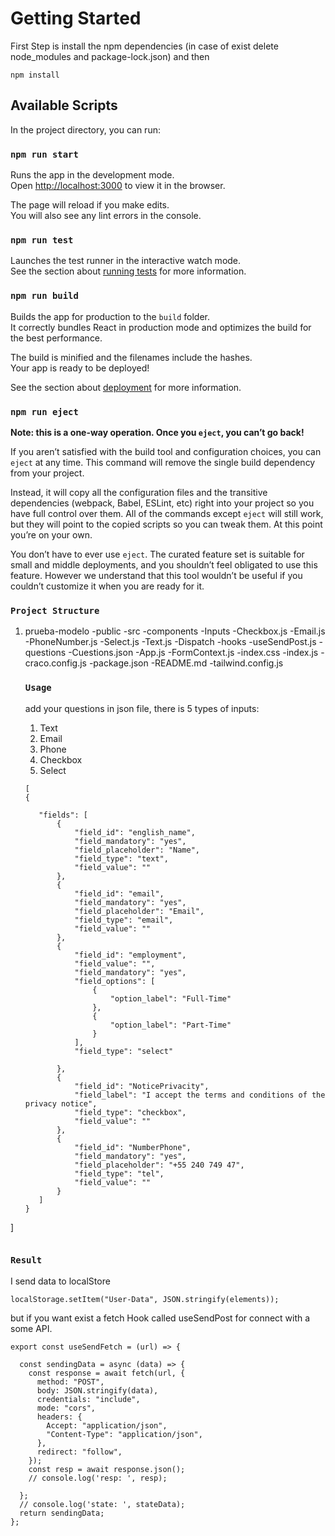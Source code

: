 # Getting Started

First Step is install the npm dependencies (in case of exist delete node_modules and package-lock.json) and then

```
npm install
```

## Available Scripts

In the project directory, you can run:

### `npm run start`

Runs the app in the development mode.\
Open [http://localhost:3000](http://localhost:3000) to view it in the browser.

The page will reload if you make edits.\
You will also see any lint errors in the console.

### `npm run test`

Launches the test runner in the interactive watch mode.\
See the section about [running tests](https://facebook.github.io/create-react-app/docs/running-tests) for more information.

### `npm run build`

Builds the app for production to the `build` folder.\
It correctly bundles React in production mode and optimizes the build for the best performance.

The build is minified and the filenames include the hashes.\
Your app is ready to be deployed!

See the section about [deployment](https://facebook.github.io/create-react-app/docs/deployment) for more information.

### `npm run eject`

**Note: this is a one-way operation. Once you `eject`, you can’t go back!**

If you aren’t satisfied with the build tool and configuration choices, you can `eject` at any time. This command will remove the single build dependency from your project.

Instead, it will copy all the configuration files and the transitive dependencies (webpack, Babel, ESLint, etc) right into your project so you have full control over them. All of the commands except `eject` will still work, but they will point to the copied scripts so you can tweak them. At this point you’re on your own.

You don’t have to ever use `eject`. The curated feature set is suitable for small and middle deployments, and you shouldn’t feel obligated to use this feature. However we understand that this tool wouldn’t be useful if you couldn’t customize it when you are ready for it.


### `Project Structure`

1. prueba-modelo
   -public
   -src
    -components
     -Inputs
      -Checkbox.js
      -Email.js
      -PhoneNumber.js
      -Select.js
      -Text.js
       -Dispatch
     -hooks
      -useSendPost.js
     -questions
      -Cuestions.json
     -App.js
     -FormContext.js
     -index.css
     -index.js
   -craco.config.js
   -package.json
   -README.md
   -tailwind.config.js
     

     ### `Usage`

     add your questions in json file, there is 5 types of inputs:

     1. Text
     2. Email
     3. Phone
     4. Checkbox
     5. Select

     ```
     [
    {
        
        "fields": [
            {
                "field_id": "english_name",
                "field_mandatory": "yes",
                "field_placeholder": "Name",
                "field_type": "text",
                "field_value": ""
            },
            {
                "field_id": "email",
                "field_mandatory": "yes",
                "field_placeholder": "Email",
                "field_type": "email",
                "field_value": ""
            },
            {
                "field_id": "employment",
                "field_value": "",
                "field_mandatory": "yes",
                "field_options": [
                    {
                        "option_label": "Full-Time"
                    },
                    {
                        "option_label": "Part-Time"
                    }
                ],
                "field_type": "select"
                
            },
            {
                "field_id": "NoticePrivacity",
                "field_label": "I accept the terms and conditions of the privacy notice",
                "field_type": "checkbox",
                "field_value": ""
            },
            {
                "field_id": "NumberPhone",
                "field_mandatory": "yes",
                "field_placeholder": "+55 240 749 47",
                "field_type": "tel",
                "field_value": ""
            }
        ]
    }
]
```
```
  ### `Result`

I send data to localStore

```
localStorage.setItem("User-Data", JSON.stringify(elements));
```

 but if you want exist a fetch Hook called useSendPost for connect with a some API.


```
export const useSendFetch = (url) => {

  const sendingData = async (data) => {
    const response = await fetch(url, {
      method: "POST",
      body: JSON.stringify(data),
      credentials: "include",
      mode: "cors",
      headers: {
        Accept: "application/json",
        "Content-Type": "application/json",
      },
      redirect: "follow",
    });
    const resp = await response.json();
    // console.log('resp: ', resp);

  };
  // console.log('state: ', stateData);
  return sendingData;
};


```